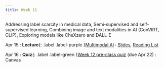 ```yaml
---
title: Week 11
---
```


Addressing label scarcity in medical data, Semi-supervised and self-supervised learning, Combining image and text modalities in AI (ConVIRT, CLIP), Exploring models like CheXzero and DALL-E

Apr 15
: **Lecture**{: .label .label-purple }[Multimodal AI](/AIM2/lectures/week11)
  : [Slides](#), [Reading List](/AIM2/lectures/week11)

Apr 16
: **Quiz**{: .label .label-green }[Week 12 pre-class quiz](#) (due Apr 22)
  : Canvas
